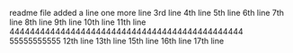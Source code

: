 readme file
added a line
one more line
3rd line
4th line
5th line
6th line
7th line
8th line
9th line
10th line
11th line
4444444444444444444444444444444444444444444444
55555555555
12th line
13th line
15th line
16th line
17th line


